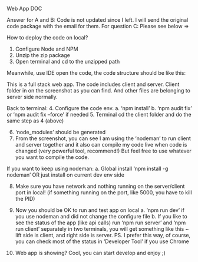Web App DOC

Answer for A and B: 
	Code is not updated since I left. I will send the original code package with the email for them.
For question C: 
	Please see below =>

How to deploy the code on local?

1.	Configure Node and NPM
2.	Unzip the zip package 
3.	Open terminal and cd to the unzipped path

Meanwhile, use IDE open the code, the code structure should be like this:
 

This is a full stack web app. The code includes client and server. Client folder in on the screenshot as you can find. And other files are belonging to server side normally. 

Back to terminal:
4.	Configure the code env.
a.	‘npm install’ 
b.	‘npm audit fix’ or ‘npm audit fix –force’ if needed
5.	Terminal cd the client folder and do the same step as 4 (above)

6.	‘node_modules’ should be generated
7.	From the screenshot, you can see I am using the ‘nodeman’ to run client and server together and it also can compile my code live when code is changed (very powerful tool, recommend!) But feel free to use whatever you want to compile the code.

If you want to keep using nodeman:
a.	Global install ‘npm install -g nodeman’ OR just install on current dev env side

8.	Make sure you have network and nothing running on the server/client port in local! (if something running on the port, like 5000, you have to kill the PID)
9.	Now you should be OK to run and test app on local
a.	‘npm run dev’ if you use nodeman and did not change the configure file
b.	If you like to see the status of the app (like api calls) run ‘npm run server’ and ‘npm run client’ separately in two terminals, you will get something like this ~ lift side is client, and right side is server. PS. I prefer this way, of course, you can check most of the status in ‘Developer Tool’ if you use Chrome
 
 

10.	Web app is showing? Cool, you can start develop and enjoy ;)

	





